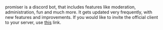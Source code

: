 promiser is a discord bot, that includes features like moderation, administration, fun and much more. It gets updated very frequently, with new features and improvements. If you would like to invite the official client to your server, use [this](https://discord.com/oauth2/authorize?client_id=776371763495043082&permissions=2147483647&scope=bot) link.
